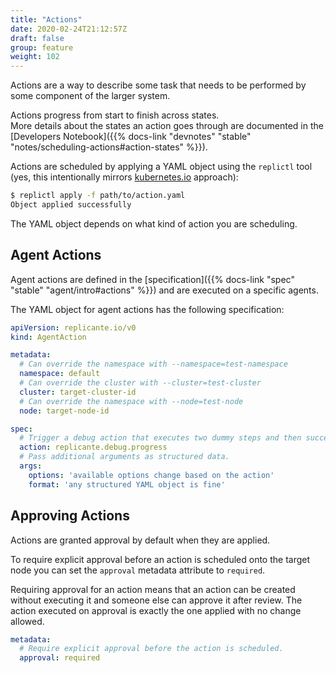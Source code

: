 ```yaml
---
title: "Actions"
date: 2020-02-24T21:12:57Z
draft: false
group: feature
weight: 102
---
```


Actions are a way to describe some task that needs to be performed by some component of the larger system.

Actions progress from start to finish across states.  
More details about the states an action goes through are documented in the
[Developers Notebook]({{% docs-link "devnotes" "stable" "notes/scheduling-actions#action-states" %}}).

Actions are scheduled by applying a YAML object using the `replictl` tool
(yes, this intentionally mirrors [kubernetes.io](https://kubernetes.io/) approach):
```bash
$ replictl apply -f path/to/action.yaml
Object applied successfully
```

The YAML object depends on what kind of action you are scheduling.


## Agent Actions
Agent actions are defined in the [specification]({{% docs-link "spec" "stable" "agent/intro#actions" %}})
and are executed on a specific agents.

The YAML object for agent actions has the following specification:
```yaml
apiVersion: replicante.io/v0
kind: AgentAction

metadata:
  # Can override the namespace with --namespace=test-namespace
  namespace: default
  # Can override the cluster with --cluster=test-cluster
  cluster: target-cluster-id
  # Can override the namespace with --node=test-node
  node: target-node-id

spec:
  # Trigger a debug action that executes two dummy steps and then successfully completes.
  action: replicante.debug.progress
  # Pass additional arguments as structured data.
  args:
    options: 'available options change based on the action'
    format: 'any structured YAML object is fine'
```


## Approving Actions
Actions are granted approval by default when they are applied.

To require explicit approval before an action is scheduled onto the target
node you can set the `approval` metadata attribute to `required`.

Requiring approval for an action means that an action can be created without
executing it and someone else can approve it after review.
The action executed on approval is exactly the one applied with no change allowed.

```yaml
metadata:
  # Require explicit approval before the action is scheduled.
  approval: required
```

